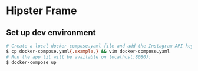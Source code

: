 # Hipster Frame

## Set up dev environment

```bash
# Create a local docker-compose.yaml file and add the Instagram API keys:
$ cp docker-compose.yaml{.example,} && vim docker-compose.yaml
# Run the app (it will be available on localhost:8080):
$ docker-compose up
```
